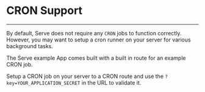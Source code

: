 # CRON Support

--------------------------------------------------------

By default, Serve does not require any `CRON` jobs to function correctly. However, you may want to setup a cron runner on your server for various background tasks.

The Serve example App comes built with a built in route for an example CRON job.

Setup a CRON job on your server to a CRON route and use the `?key=YOUR_APPLICATION_SECRET` in the URL to validate it.
